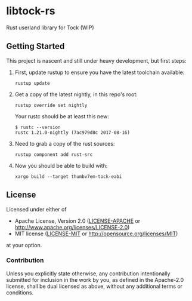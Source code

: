 # libtock-rs
Rust userland library for Tock (WIP)

## Getting Started

This project is nascent and still under heavy development, but first steps:

1. First, update rustup to ensure you have the latest toolchain available:

    `rustup update`

2. Get a copy of the latest nightly, in this repo's root:

    `rustup override set nightly`

    Your rustc should be at least this new:
    ```
    $ rustc --version
    rustc 1.21.0-nightly (7ac979d8c 2017-08-16)
    ```

3. Need to grab a copy of the rust sources:

    `rustup component add rust-src`

4. Now you should be able to build with:

    `xargo build --target thumbv7em-tock-eabi`


## License

Licensed under either of

 * Apache License, Version 2.0
   ([LICENSE-APACHE](LICENSE-APACHE) or http://www.apache.org/licenses/LICENSE-2.0)
 * MIT license
   ([LICENSE-MIT](LICENSE-MIT) or http://opensource.org/licenses/MIT)

at your option.

### Contribution

Unless you explicitly state otherwise, any contribution intentionally submitted
for inclusion in the work by you, as defined in the Apache-2.0 license, shall be
dual licensed as above, without any additional terms or conditions.
